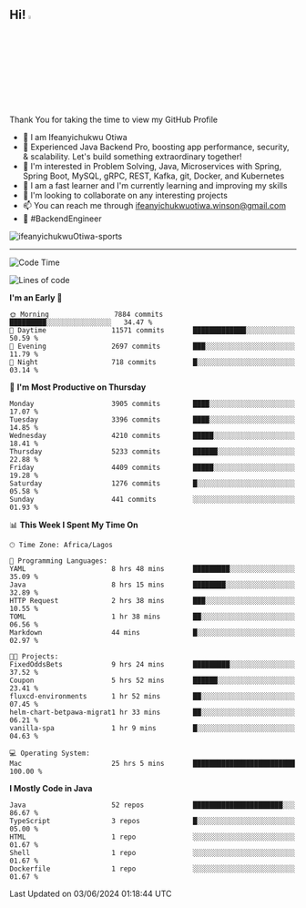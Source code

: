 <!-- BLOG-POST-LIST:START --><!-- BLOG-POST-LIST:END -->

## Hi! <img src="https://media.giphy.com/media/hvRJCLFzcasrR4ia7z/giphy.gif" width="4%"> 

Thank You for taking the time to view my GitHub Profile

- 👋 I am Ifeanyichukwu Otiwa
- 🚀 Experienced Java Backend Pro, boosting app performance, security, & scalability. Let's build something extraordinary together!
- 👀 I'm interested in Problem Solving, Java, Microservices with Spring, Spring Boot, MySQL, gRPC, REST, Kafka, git, Docker, and Kubernetes
- 🌱 I am a fast learner and I'm currently learning and improving my skills
- 💞️ I'm looking to collaborate on any interesting projects
- 📫 You can reach me through ifeanyichukwuotiwa.winson@gmail.com
- 🚀 #BackendEngineer

<p align="left" marginTop="10px"> <img src="https://komarev.com/ghpvc/?username=ifeanyichukwuOtiwa-sports&label=Profile%20views&color=0e75b6&style=for-the-badge" alt="ifeanyichukwuOtiwa-sports" /> </p>

***

<!--START_SECTION:waka-->
![Code Time](http://img.shields.io/badge/Code%20Time-2%2C588%20hrs%2017%20mins-blue)

![Lines of code](https://img.shields.io/badge/From%20Hello%20World%20I%27ve%20Written-5.8%20million%20lines%20of%20code-blue)

**I'm an Early 🐤** 

```text
🌞 Morning                7884 commits        █████████░░░░░░░░░░░░░░░░   34.47 % 
🌆 Daytime                11571 commits       █████████████░░░░░░░░░░░░   50.59 % 
🌃 Evening                2697 commits        ███░░░░░░░░░░░░░░░░░░░░░░   11.79 % 
🌙 Night                  718 commits         █░░░░░░░░░░░░░░░░░░░░░░░░   03.14 % 
```
📅 **I'm Most Productive on Thursday** 

```text
Monday                   3905 commits        ████░░░░░░░░░░░░░░░░░░░░░   17.07 % 
Tuesday                  3396 commits        ████░░░░░░░░░░░░░░░░░░░░░   14.85 % 
Wednesday                4210 commits        █████░░░░░░░░░░░░░░░░░░░░   18.41 % 
Thursday                 5233 commits        ██████░░░░░░░░░░░░░░░░░░░   22.88 % 
Friday                   4409 commits        █████░░░░░░░░░░░░░░░░░░░░   19.28 % 
Saturday                 1276 commits        █░░░░░░░░░░░░░░░░░░░░░░░░   05.58 % 
Sunday                   441 commits         ░░░░░░░░░░░░░░░░░░░░░░░░░   01.93 % 
```


📊 **This Week I Spent My Time On** 

```text
🕑︎ Time Zone: Africa/Lagos

💬 Programming Languages: 
YAML                     8 hrs 48 mins       █████████░░░░░░░░░░░░░░░░   35.09 % 
Java                     8 hrs 15 mins       ████████░░░░░░░░░░░░░░░░░   32.89 % 
HTTP Request             2 hrs 38 mins       ███░░░░░░░░░░░░░░░░░░░░░░   10.55 % 
TOML                     1 hr 38 mins        ██░░░░░░░░░░░░░░░░░░░░░░░   06.56 % 
Markdown                 44 mins             █░░░░░░░░░░░░░░░░░░░░░░░░   02.97 % 

🐱‍💻 Projects: 
FixedOddsBets            9 hrs 24 mins       █████████░░░░░░░░░░░░░░░░   37.52 % 
Coupon                   5 hrs 52 mins       ██████░░░░░░░░░░░░░░░░░░░   23.41 % 
fluxcd-environments      1 hr 52 mins        ██░░░░░░░░░░░░░░░░░░░░░░░   07.45 % 
helm-chart-betpawa-migrat1 hr 33 mins        ██░░░░░░░░░░░░░░░░░░░░░░░   06.21 % 
vanilla-spa              1 hr 9 mins         █░░░░░░░░░░░░░░░░░░░░░░░░   04.63 % 

💻 Operating System: 
Mac                      25 hrs 5 mins       █████████████████████████   100.00 % 
```

**I Mostly Code in Java** 

```text
Java                     52 repos            ██████████████████████░░░   86.67 % 
TypeScript               3 repos             █░░░░░░░░░░░░░░░░░░░░░░░░   05.00 % 
HTML                     1 repo              ░░░░░░░░░░░░░░░░░░░░░░░░░   01.67 % 
Shell                    1 repo              ░░░░░░░░░░░░░░░░░░░░░░░░░   01.67 % 
Dockerfile               1 repo              ░░░░░░░░░░░░░░░░░░░░░░░░░   01.67 % 
```




 Last Updated on 03/06/2024 01:18:44 UTC
<!--END_SECTION:waka-->

<!--
<p align="center">
![trophy](https://github-profile-trophy.vercel.app/?username=ifeanyichukwuOtiwa-sports&theme=onedark) (https://github.com/ryo-ma/github-profile-trophy)
</p>
-->

<!---
ifeanyi-otiwa/ifeanyi-otiwa is a ✨ special ✨ repository because its `README.md` (this file) appears on your GitHub profile.
You can click the Preview link to take a look at your changes.
--->
